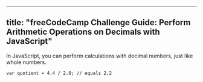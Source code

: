 
---
title: "freeCodeCamp Challenge Guide: Perform Arithmetic Operations on Decimals with JavaScript"
---

In JavaScript, you can perform calculations with decimal numbers, just like whole numbers.

    var quotient = 4.4 / 2.0; // equals 2.2
